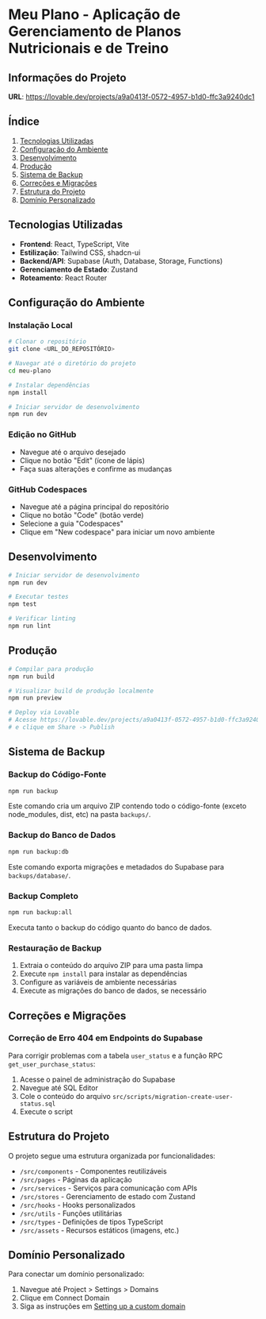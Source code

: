 # Meu Plano - Aplicação de Gerenciamento de Planos Nutricionais e de Treino

## Informações do Projeto

**URL**: https://lovable.dev/projects/a9a0413f-0572-4957-b1d0-ffc3a9240dc1

## Índice
1. [Tecnologias Utilizadas](#tecnologias-utilizadas)
2. [Configuração do Ambiente](#configuração-do-ambiente)
3. [Desenvolvimento](#desenvolvimento)
4. [Produção](#produção)
5. [Sistema de Backup](#sistema-de-backup)
6. [Correções e Migrações](#correções-e-migrações)
7. [Estrutura do Projeto](#estrutura-do-projeto)
8. [Domínio Personalizado](#domínio-personalizado)

## Tecnologias Utilizadas

- **Frontend**: React, TypeScript, Vite
- **Estilização**: Tailwind CSS, shadcn-ui
- **Backend/API**: Supabase (Auth, Database, Storage, Functions)
- **Gerenciamento de Estado**: Zustand
- **Roteamento**: React Router

## Configuração do Ambiente

### Instalação Local

```sh
# Clonar o repositório
git clone <URL_DO_REPOSITÓRIO>

# Navegar até o diretório do projeto
cd meu-plano

# Instalar dependências
npm install

# Iniciar servidor de desenvolvimento
npm run dev
```

### Edição no GitHub

- Navegue até o arquivo desejado
- Clique no botão "Edit" (ícone de lápis)
- Faça suas alterações e confirme as mudanças

### GitHub Codespaces

- Navegue até a página principal do repositório
- Clique no botão "Code" (botão verde)
- Selecione a guia "Codespaces"
- Clique em "New codespace" para iniciar um novo ambiente

## Desenvolvimento

```sh
# Iniciar servidor de desenvolvimento
npm run dev

# Executar testes
npm test

# Verificar linting
npm run lint
```

## Produção

```sh
# Compilar para produção
npm run build

# Visualizar build de produção localmente
npm run preview

# Deploy via Lovable
# Acesse https://lovable.dev/projects/a9a0413f-0572-4957-b1d0-ffc3a9240dc1
# e clique em Share -> Publish
```

## Sistema de Backup

### Backup do Código-Fonte
```sh
npm run backup
```
Este comando cria um arquivo ZIP contendo todo o código-fonte (exceto node_modules, dist, etc) na pasta `backups/`.

### Backup do Banco de Dados
```sh
npm run backup:db
```
Este comando exporta migrações e metadados do Supabase para `backups/database/`.

### Backup Completo
```sh
npm run backup:all
```
Executa tanto o backup do código quanto do banco de dados.

### Restauração de Backup

1. Extraia o conteúdo do arquivo ZIP para uma pasta limpa
2. Execute `npm install` para instalar as dependências
3. Configure as variáveis de ambiente necessárias
4. Execute as migrações do banco de dados, se necessário

## Correções e Migrações

### Correção de Erro 404 em Endpoints do Supabase

Para corrigir problemas com a tabela `user_status` e a função RPC `get_user_purchase_status`:

1. Acesse o painel de administração do Supabase
2. Navegue até SQL Editor
3. Cole o conteúdo do arquivo `src/scripts/migration-create-user-status.sql`
4. Execute o script

## Estrutura do Projeto

O projeto segue uma estrutura organizada por funcionalidades:

- `/src/components` - Componentes reutilizáveis
- `/src/pages` - Páginas da aplicação
- `/src/services` - Serviços para comunicação com APIs
- `/src/stores` - Gerenciamento de estado com Zustand
- `/src/hooks` - Hooks personalizados
- `/src/utils` - Funções utilitárias
- `/src/types` - Definições de tipos TypeScript
- `/src/assets` - Recursos estáticos (imagens, etc.)

## Domínio Personalizado

Para conectar um domínio personalizado:
1. Navegue até Project > Settings > Domains
2. Clique em Connect Domain
3. Siga as instruções em [Setting up a custom domain](https://docs.lovable.dev/tips-tricks/custom-domain#step-by-step-guide)
